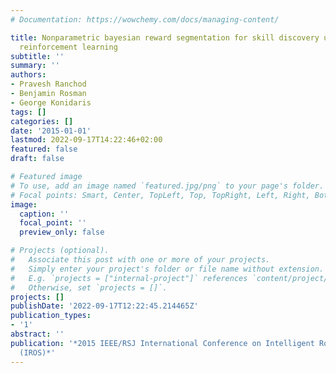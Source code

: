 ```yaml
---
# Documentation: https://wowchemy.com/docs/managing-content/

title: Nonparametric bayesian reward segmentation for skill discovery using inverse
  reinforcement learning
subtitle: ''
summary: ''
authors:
- Pravesh Ranchod
- Benjamin Rosman
- George Konidaris
tags: []
categories: []
date: '2015-01-01'
lastmod: 2022-09-17T14:22:46+02:00
featured: false
draft: false

# Featured image
# To use, add an image named `featured.jpg/png` to your page's folder.
# Focal points: Smart, Center, TopLeft, Top, TopRight, Left, Right, BottomLeft, Bottom, BottomRight.
image:
  caption: ''
  focal_point: ''
  preview_only: false

# Projects (optional).
#   Associate this post with one or more of your projects.
#   Simply enter your project's folder or file name without extension.
#   E.g. `projects = ["internal-project"]` references `content/project/deep-learning/index.md`.
#   Otherwise, set `projects = []`.
projects: []
publishDate: '2022-09-17T12:22:45.214465Z'
publication_types:
- '1'
abstract: ''
publication: '*2015 IEEE/RSJ International Conference on Intelligent Robots and Systems
  (IROS)*'
---
```

